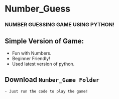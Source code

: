 # Number_Guess
### NUMBER GUESSING GAME USING PYTHON!
## Simple Version of Game:
   * Fun with Numbers.
   * Beginner Friendly!
   * Used latest version of python.
   ## Download ```Number_Game Folder```
    - Just run the code to play the game! 
